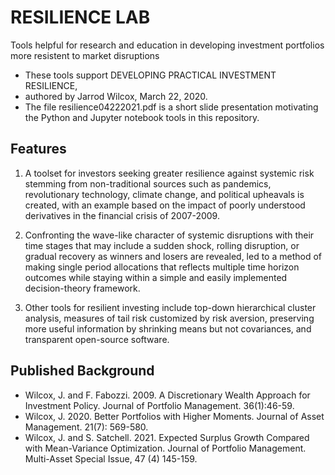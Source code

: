 # RESILIENCE LAB
Tools helpful for research and education in developing investment portfolios more resistent to market disruptions
* These tools support DEVELOPING PRACTICAL INVESTMENT RESILIENCE,
* authored by Jarrod Wilcox, March 22, 2020.
* The file resilience04222021.pdf is a short slide presentation motivating the Python and Jupyter notebook tools in this repository.

## Features

1.	A toolset for investors seeking greater resilience against systemic risk stemming from non-traditional sources such as pandemics, revolutionary technology, climate change, and political upheavals is created, with an example based on the impact of poorly understood derivatives in the financial crisis of 2007-2009.

2.	Confronting the wave-like character of systemic disruptions with their time stages that may include a sudden shock, rolling disruption, or gradual recovery as winners and losers are revealed, led to a method of making single period allocations that reflects multiple time horizon outcomes while staying within a simple and easily implemented decision-theory framework.

3.	Other tools for resilient investing include top-down hierarchical cluster analysis, measures of tail risk customized by risk aversion, preserving more useful information by shrinking means but not covariances, and transparent open-source software.

## Published Background

* Wilcox, J.  and F. Fabozzi. 2009. A Discretionary Wealth Approach for Investment Policy. Journal of Portfolio Management. 36(1):46-59.
* Wilcox, J. 2020. Better Portfolios with Higher Moments. Journal of Asset Management. 21(7): 569-580.
* Wilcox, J. and S. Satchell. 2021. Expected Surplus Growth Compared with Mean-Variance Optimization.  Journal of Portfolio Management.  Multi-Asset Special Issue, 47 (4) 145-159.
